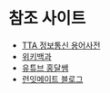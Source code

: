 # 참조 사이트

- [TTA 정보통신 용어사전](https://terms.tta.or.kr/)
- [위키백과](https://ko.wikipedia.org/)
- [유튜브 홍달쌤](https://www.youtube.com/@HeungSsaem)
- [런잇메이트 블로그](https://runit-mate.tistory.com/)
